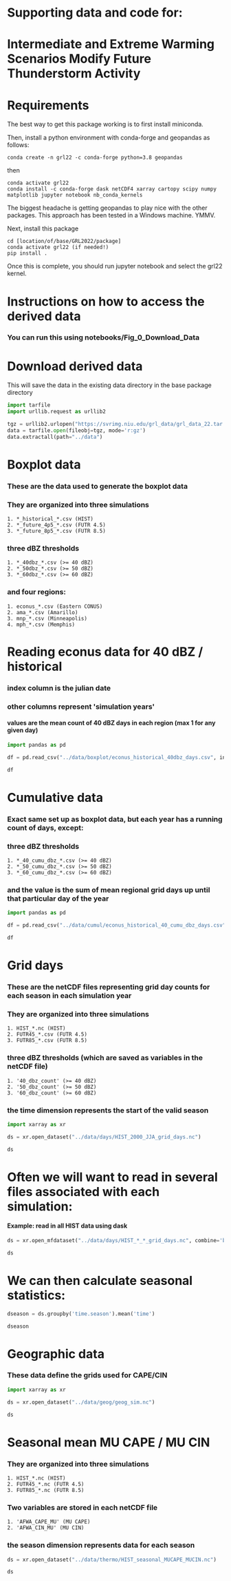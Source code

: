 # Supporting data and code for:

# Intermediate and Extreme Warming Scenarios Modify Future Thunderstorm Activity

# Requirements

The best way to get this package working is to first install miniconda.

Then, install a python environment with conda-forge and geopandas as follows:

```
conda create -n grl22 -c conda-forge python=3.8 geopandas
```

then

```
conda activate grl22
conda install -c conda-forge dask netCDF4 xarray cartopy scipy numpy matplotlib jupyter notebook nb_conda_kernels
```

The biggest headache is getting geopandas to play nice with the other packages.  This approach has been tested in a Windows machine. YMMV.

Next, install this package

```
cd [location/of/base/GRL2022/package]
conda activate grl22 (if needed!)
pip install .
```

Once this is complete, you should run jupyter notebook and select the grl22 kernel.

# Instructions on how to access the derived data

### You can run this using notebooks/Fig_0_Download_Data

# Download derived data

This will save the data in the existing data directory in the base package directory


```python
import tarfile
import urllib.request as urllib2

tgz = urllib2.urlopen("https://svrimg.niu.edu/grl_data/grl_data_22.tar.gz")
data = tarfile.open(fileobj=tgz, mode='r:gz')
data.extractall(path="../data")
```

# Boxplot data

### These are the data used to generate the boxplot data
### They are organized into three simulations

```
1. *_historical_*.csv (HIST)
2. *_future_4p5_*.csv (FUTR 4.5)
3. *_future_8p5_*.csv (FUTR 8.5)
```

### three dBZ thresholds

```
1. *_40dbz_*.csv (>= 40 dBZ)
2. *_50dbz_*.csv (>= 50 dBZ)
3. *_60dbz_*.csv (>= 60 dBZ)
```

### and four regions:

```
1. econus_*.csv (Eastern CONUS)
2. ama_*.csv (Amarillo)
3. mnp_*.csv (Minneapolis)
4. mph_*.csv (Memphis)
```


# Reading econus data for 40 dBZ / historical

### index column is the julian date
### other columns represent 'simulation years'

#### values are the mean count of 40 dBZ days in each region (max 1 for any given day)


```python
import pandas as pd

df = pd.read_csv("../data/boxplot/econus_historical_40dbz_days.csv", index_col=0, parse_dates=True)

df
```

# Cumulative data

### Exact same set up as boxplot data, but each year has a running count of days, except:

### three dBZ thresholds

```
1. *_40_cumu_dbz_*.csv (>= 40 dBZ)
2. *_50_cumu_dbz_*.csv (>= 50 dBZ)
3. *_60_cumu_dbz_*.csv (>= 60 dBZ)
```

### and the value is the sum of mean regional grid days up until that particular day of the year


```python
import pandas as pd

df = pd.read_csv("../data/cumul/econus_historical_40_cumu_dbz_days.csv", index_col=0, parse_dates=True)

df
```

# Grid days

### These are the netCDF files representing grid day counts for each season in each simulation year

### They are organized into three simulations

```
1. HIST_*.nc (HIST)
2. FUTR45_*.csv (FUTR 4.5)
3. FUTR85_*.csv (FUTR 8.5)
```

### three dBZ thresholds (which are saved as variables in the netCDF file)

```
1. '40_dbz_count' (>= 40 dBZ)
2. '50_dbz_count' (>= 50 dBZ)
3. '60_dbz_count' (>= 60 dBZ)
```

### the time dimension represents the start of the valid season


```python
import xarray as xr

ds = xr.open_dataset("../data/days/HIST_2000_JJA_grid_days.nc")

ds
```

# Often we will want to read in several files associated with each simulation:

#### Example: read in all HIST data using dask


```python
ds = xr.open_mfdataset("../data/days/HIST_*_*_grid_days.nc", combine='by_coords')

ds
```

# We can then calculate seasonal statistics:


```python
dseason = ds.groupby('time.season').mean('time')

dseason
```

# Geographic data

### These data define the grids used for CAPE/CIN


```python
import xarray as xr

ds = xr.open_dataset("../data/geog/geog_sim.nc")

ds
```

# Seasonal mean MU CAPE / MU CIN

### They are organized into three simulations

```
1. HIST_*.nc (HIST)
2. FUTR45_*.nc (FUTR 4.5)
3. FUTR85_*.nc (FUTR 8.5)
```

### Two variables are stored in each netCDF file

```
1. 'AFWA_CAPE_MU' (MU CAPE)
2. 'AFWA_CIN_MU' (MU CIN)
```

### the season dimension represents data for each season


```python
ds = xr.open_dataset("../data/thermo/HIST_seasonal_MUCAPE_MUCIN.nc")

ds
```

